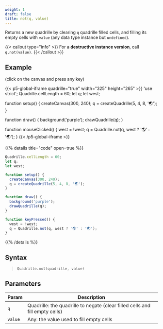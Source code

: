 ```yaml
---
weight: 1
draft: false
title: not(q, value)
---
```


Returns a new quadrille by clearing `q` quadrille filled cells, and filling its empty cells with `value` (any data type instance but `undefined`).

{{< callout type="info" >}}
For a **destructive instance version**, call `q.not(value)`.
{{< /callout >}}

## Example

(click on the canvas and press any key)

{{< p5-global-iframe quadrille="true" width="325" height="265" >}}
'use strict';
Quadrille.cellLength = 60;
let q;
let west;

function setup() {
  createCanvas(300, 240);
  q = createQuadrille(5, 4, 8, '🌏');
}

function draw() {
  background('purple');
  drawQuadrille(q);
}

function mouseClicked() {
  west = !west;
  q = Quadrille.not(q, west ? '🌎' : '🌏');
}
{{< /p5-global-iframe >}}

{{% details title="code" open=true %}}
```js
Quadrille.cellLength = 60;
let q;
let west;

function setup() {
  createCanvas(300, 240);
  q = createQuadrille(5, 4, 8, '🌏');
}

function draw() {
  background('purple');
  drawQuadrille(q);
}

function keyPressed() {
  west = !west;
  q = Quadrille.not(q, west ? '🌎' : '🌏');
}
```
{{% /details %}}

## Syntax

> `Quadrille.not(quadrille, value)`

## Parameters

| Param   | Description                                                                  |
|---------|------------------------------------------------------------------------------|
| `q`     | Quadrille: the quadrille to negate (clear filled cells and fill empty cells) |
| `value` | Any: the value used to fill empty cells                                      |
